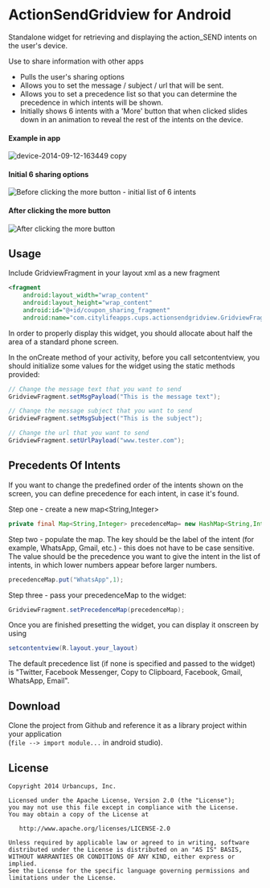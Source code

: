 # ActionSendGridview for Android

Standalone widget for retrieving and displaying the action_SEND intents on the user's device.

Use to share information with other apps
- Pulls the user's sharing options 
- Allows you to set the message / subject / url that will be sent.
- Allows you to set a precedence list so that you can determine the precedence in which intents will be shown.
- Initially shows 6 intents with a 'More' button that when clicked slides down in an animation to reveal the rest of the intents on the device.
 
#### Example in app
![device-2014-09-12-163449 copy](https://cloud.githubusercontent.com/assets/717076/4250388/058196da-3a83-11e4-9ee0-c3d1997d60a4.gif)

#### Initial 6 sharing options
![Before clicking the more button - initial list of 6 intents](https://cloud.githubusercontent.com/assets/8603749/4184607/252dcd1c-374c-11e4-9bb5-d51b135f0756.jpg)

#### After clicking the more button
![After clicking the more button](https://cloud.githubusercontent.com/assets/8603749/4184608/25485df8-374c-11e4-8dcf-200ee113deb7.jpg)



## Usage

Include GridviewFragment in your layout xml as a new fragment

``` xml
<fragment
	android:layout_width="wrap_content"
	android:layout_height="wrap_content"
	android:id="@+id/coupon_sharing_fragment"
	android:name="com.citylifeapps.cups.actionsendgridview.GridviewFragment"/>
```
        
In order to properly display this widget, you should allocate about half the area of a standard phone screen.

In the onCreate method of your activity, before you call setcontentview, you should initialize some values for the widget using the static methods provided:

``` java
// Change the message text that you want to send 
GridviewFragment.setMsgPayload("This is the message text");

// Change the message subject that you want to send
GridviewFragment.setMsgSubject("This is the subject");

// Change the url that you want to send
GridviewFragment.setUrlPayload("www.tester.com");
```


## Precedents Of Intents

If you want to change the predefined order of the intents shown on the screen, you can define precedence for each intent, in case it's found.

Step one - create a new map<String,Integer>

``` java
private final Map<String,Integer> precedenceMap= new HashMap<String,Integer>();
```

Step two - populate the map. The key should be the label of the intent (for example, WhatsApp, Gmail, etc.) - this does not have to be case sensitive. The value should be the precedence you want to give the intent in the list of intents, in which lower numbers appear before larger numbers. 

``` java
precedenceMap.put("WhatsApp",1);
```


Step three - pass your precedenceMap to the widget:
``` java
GridviewFragment.setPrecedenceMap(precedenceMap);
```

Once you are finished presetting the widget, you can display it onscreen by using 
``` java
setcontentview(R.layout.your_layout)
```
The default precedence list (if none is specified and passed to the widget) is "Twitter, Facebook Messenger, Copy to Clipboard, Facebook, Gmail, WhatsApp, Email". 



## Download

Clone the project from Github and reference it as a library project within your application  
(`file --> import module...` in android studio).


## License

```
Copyright 2014 Urbancups, Inc.

Licensed under the Apache License, Version 2.0 (the "License");
you may not use this file except in compliance with the License.
You may obtain a copy of the License at

   http://www.apache.org/licenses/LICENSE-2.0

Unless required by applicable law or agreed to in writing, software
distributed under the License is distributed on an "AS IS" BASIS,
WITHOUT WARRANTIES OR CONDITIONS OF ANY KIND, either express or implied.
See the License for the specific language governing permissions and
limitations under the License.
```
